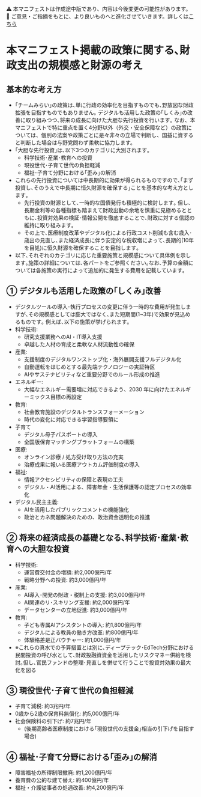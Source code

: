 ⚠️ 本マニフェストは作成途中版であり、内容は今後変更の可能性があります。  
💬 ご意見・ご指摘をもとに、より良いものへと進化させていきます。詳しくは[こちら](README.md#このマニフェスト自身もみんなの知恵を集めて改善していきます)

# 本マニフェスト掲載の政策に関する､財政支出の規模感と財源の考え
## 基本的な考え方
* ｢チームみらい｣の政策は､単に行政の効率化を目指すものでも､野放図な財政拡張を目指すものでもありません｡ デジタルも活用した政策の｢しくみ｣の改善に取り組みつつ､将来の成長に向けた大胆な先行投資を行います｡ なお、本マニフェストで特に重点を置く4分野以外（外交・安全保障など）の政策については、個別の法案や政策ごとに是々非々の立場で判断し、国益に資すると判断した場合は与野党問わず柔軟に協力します。
* ｢大胆な先行投資｣は､以下3つのカテゴリに大別されます｡
  * 科学技術･産業･教育への投資
  * 現役世代･子育て世代の負担軽減
  * 福祉･子育て分野における｢歪み｣の解消
* これらの先行投資については中長期的に効果が得られるものですので､｢まず投資し､そのうえで中長期に恒久財源を確保する｣ことを基本的な考え方とします｡
  * 先行投資の財源として､一時的な国債発行も積極的に検討します｡ 但し､長期金利等の各種指標も踏まえて財政出動の余地を慎重に見極めるとともに､投資対効果の検証･情報公開を徹底することで､財政に対する信認の維持に取り組みます｡ 
  * その上で､医療制度改革やデジタル化による行政コスト削減も含む歳入･歳出の見直し､また経済成長に伴う安定的な税収増によって､長期的(10年を目処)に恒久財源を確保することを目指します｡
* 以下､それぞれのカテゴリに応じた重要施策と規模感について具体例を示します｡施策の詳細については､各パートをご参照ください｡なお､予算の金額については各施策の実行によって追加的に発生する費用を記載しています｡

## ① デジタルも活用した政策の｢しくみ｣改善
* デジタルツールの導入･執行プロセスの変更に伴う一時的な費用が発生しますが､その規模感としては膨大ではなく､また短期間(1~3年)で効果が見込めるものです｡ 例えば､以下の施策が挙げられます｡
* 科学技術:
  * 研究支援業務へのAI・IT導入支援
  * 卓越した人材の育成と柔軟な人材流動性の確保
* 産業: 
  * 支援制度のデジタルワンストップ化・海外展開支援フルデジタル化
  * 自動運転をはじめとする最先端テクノロジーの実証特区
  * AIやサステナビリティなど重要分野でのルール形成の推進
* エネルギー:  
  * 大幅なエネルギー需要増に対応できるよう、2030 年に向けたエネルギーミックス目標の再設定
* 教育: 
  * 社会教育施設のデジタルトランスフォーメーション
  * 時代の変化に対応できる学習指導要領に
* 子育て
  * デジタル母子パスポートの導入
  * 全国版保育マッチングプラットフォームの構築
* 医療: 
  * オンライン診療 / 処方受け取り方法の充実
  * 治療成果に報いる医療アウトカム評価制度の導入
* 福祉: 
  * 情報アクセシビリティの保障と表現の工夫
  * デジタル・AI活用による、障害年金・生活保護等の認定プロセスの効率化
* デジタル民主主義:
  * AIを活用したパブリックコメントの機能強化
  * 政治とカネ問題解決のための、政治資金透明化の推進

## ② 将来の経済成長の基礎となる､科学技術･産業･教育への大胆な投資
* 科学技術: 
  * 運営費交付金の増額: 約2,000億円/年
  * 戦略分野への投資: 約3,000億円/年
* 産業: 
  * AI導入･開発の財政・税制上の支援: 約3,000億円/年
  * AI関連のリ･スキリング支援: 約2,000億円/年
  * データセンターの立地促進: 約3,000億円/年
* 教育: 
  * 子ども専属AIアシスタントの導入: 約1,800億円/年
  * デジタルによる教員の働き方改革: 約800億円/年
  * 体験格差是正バウチャー: 約1,000億円/年
* ※これらの真水での予算措置とは別に､ディープテック･EdTech分野における民間投資の呼び水として､財政投融資資金を活用したリスクマネー供給を検討｡但し､官民ファンドの整理･見直しを併せて行うことで投資対効果の最大化を図る

## ③ 現役世代･子育て世代の負担軽減
* 子育て減税: 約3兆円/年
* 0歳から2歳の保育料無償化: 約5,000億円/年
* 社会保険料の引下げ: 約7兆円/年
  * (後期高齢者医療制度における｢現役世代の支援金｣相当の引下げを目指す場合)

## ④ 福祉･子育て分野における｢歪み｣の解消
* 障害福祉の所得制限撤廃: 約1,200億円/年
* 養育費の公的な建て替え: 約400億円/年
* 福祉・介護従事者の処遇改善: 約4,200億円/年
